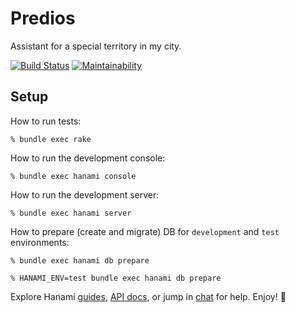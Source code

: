 # Predios

Assistant for a special territory in my city.

[![Build Status](https://travis-ci.org/mjacobus/predios.svg?branch=master)](https://travis-ci.org/mjacobus/predios)
[![Maintainability](https://api.codeclimate.com/v1/badges/5b75122bc3940aee70d9/maintainability)](https://codeclimate.com/github/mjacobus/predios/maintainability)

## Setup

How to run tests:

```
% bundle exec rake
```

How to run the development console:

```
% bundle exec hanami console
```

How to run the development server:

```
% bundle exec hanami server
```

How to prepare (create and migrate) DB for `development` and `test` environments:

```
% bundle exec hanami db prepare

% HANAMI_ENV=test bundle exec hanami db prepare
```

Explore Hanami [guides](http://hanamirb.org/guides/), [API docs](http://docs.hanamirb.org/1.3.0/), or jump in [chat](http://chat.hanamirb.org) for help. Enjoy! 🌸
